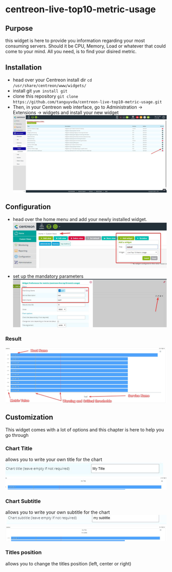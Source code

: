 # centreon-live-top10-metric-usage

## Purpose
this widget is here to provide you information regarding your most consuming servers. Should it be CPU, Memory, Load or whatever that could come to your mind. All you need, is to find your disired metric. 

## Installation
- head over your Centreon install dir
`cd /usr/share/centreon/www/widgets/`
- install git
`yum install git`
- clone this repository
`git clone https://github.com/tanguyvda/centreon-live-top10-metric-usage.git`
- Then, in your Centreon web interface, go to Administration -> Extensions -> widgets and install your new widget
![extensions](doc/images/administration.jpg)

## Configuration
- head over the home menu and add your newly installed widget. 
![add_widget](doc/images/new_widgets.jpg)

- set up the mandatory parameters
![configure_widget](doc/images/widget_conf.jpg)

### Result
![widget_preview](doc/images/widget_descr.jpg)

## Customization
This widget comes with a lot of options and this chapter is here to help you go through

### Chart Title
allows you to write your own title for the chart
![title](doc/images/title.jpg)
![title](doc/images/title2.jpg)

### Chart Subtitle
allows you to write your own subtitle for the chart
![title](doc/images/subtitle.jpg)
![title](doc/images/subtitle2.jpg)

### Titles position
allows you to change the titles position (left, center or right)
